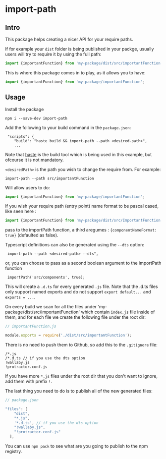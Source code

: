 # import-path

## Intro
This package helps creating a nicer API for your require paths.

If for example your `dist` folder is being published in your packge, usually users will try to require it by using the full path:

```javascript
import {importantFunction} from 'my-package/dist/src/importantFunction';
```

This is where this package comes in to play, as it allows you to have:

```javascript
import {importantFunction} from 'my-package/importantFunction';
```

## Usage

Install the package

```
npm i --save-dev import-path
```

Add the following to your build command in the `package.json`:

```javasript
 "scripts": {
    "build": "haste build && import-path --path <desired-path>",
    ...
```
Note that [haste](https://github.com/wix/haste) is the build tool which is being used in this example, but ofcourse it is not mandatory.

`<desiredPath>` is the path you wish to change the require from. For example:

```
import-path --path src/importantFunction
```

Will allow users to do:
```javascript
import {importantFunction} from 'my-package/importantFunction';
```

If you wish your require path (entry point) name format to be pascal cased, like seen here :

```javascript
import {importantFunction} from 'my-package/dist/src/ImportantFunction';
```

pass to the importPath function, a third aregumes : `{componentNameFormat: true}` (defaulted as false).


Typescript definitions can also be generated using the `--dts` option:

```javasript
 import-path --path <desired-path> --dts",
```

or, you can choose to  pass as a second boolean argument to the importPath function

```javasript
 importPath('src/components', true);
```

This will create a `.d.ts` for every generated `.js` file.
Note that the .d.ts files only support named exports and do not support `export default...` and `exports = ...`.

On every build we scan for all the files under 'my-package/dist/src/importantFunction' which contain `index.js` file inside of them, and for each file we create the following file under the root dir:

```js
// importantFunction.js

module.exports = require('./dist/src/importantFunction');
```

There is no need to push them to Github, so add this to the `.gitignore` file:

```
/*.js
/*.d.ts // if you use the dts option
!wallaby.js
!protractor.conf.js
```

If you have more `*.js` files under the root dir that you don't want to ignore, add them with prefix `!`.

The last thing you need to do is to publish all of the new generated files:

```javascript
// package.json

"files": [
    "dist",
    "*.js",
    '*.d.ts', // if you use the dts option
    "!wallaby.js",
    "!protractor.conf.js"
  ],
```

You can use `npm pack` to see what are you going to publish to the npm registry.
